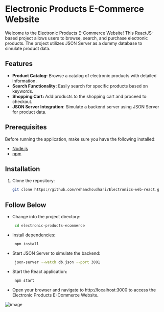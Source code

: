 # Electronic Products E-Commerce Website

Welcome to the Electronic Products E-Commerce Website! This ReactJS-based project allows users to browse, search, and purchase electronic products. The project utilizes JSON Server as a dummy database to simulate product data.

## Features

- **Product Catalog:** Browse a catalog of electronic products with detailed information.
- **Search Functionality:** Easily search for specific products based on keywords.
- **Shopping Cart:** Add products to the shopping cart and proceed to checkout.
- **JSON Server Integration:** Simulate a backend server using JSON Server for product data.

## Prerequisites

Before running the application, make sure you have the following installed:

- [Node.js](https://nodejs.org/)
- [npm](https://www.npmjs.com/)

## Installation

1. Clone the repository:

   ```bash
   git clone https://github.com/rehanchoudhari/Electronics-web-react.git

## Follow Below

- Change into the project directory:

  ```bash
   cd electronic-products-ecommerce

- Install dependencies:

  ```bash
   npm install

- Start JSON Server to simulate the backend:

  ```bash
   json-server --watch db.json --port 3001

- Start the React application:

  ```bash
   npm start

- Open your browser and navigate to http://localhost:3000 to access the Electronic Products E-Commerce Website.

![image](https://github.com/rehanchoudhari/Electronics-web-react/assets/74309338/33713145-3388-4a0e-8c1a-96055c860057)


   
